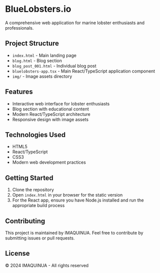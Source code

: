 # BlueLobsters.io

A comprehensive web application for marine lobster enthusiasts and professionals.

## Project Structure

- `index.html` - Main landing page
- `blog.html` - Blog section
- `blog_post_001.html` - Individual blog post
- `bluelobsters-app.tsx` - Main React/TypeScript application component
- `img/` - Image assets directory

## Features

- Interactive web interface for lobster enthusiasts
- Blog section with educational content
- Modern React/TypeScript architecture
- Responsive design with image assets

## Technologies Used

- HTML5
- React/TypeScript
- CSS3
- Modern web development practices

## Getting Started

1. Clone the repository
2. Open `index.html` in your browser for the static version
3. For the React app, ensure you have Node.js installed and run the appropriate build process

## Contributing

This project is maintained by IMAQUINUA. Feel free to contribute by submitting issues or pull requests.

## License

© 2024 IMAQUINUA - All rights reserved
